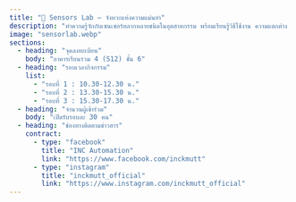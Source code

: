 ```yaml
---
title: "🔧 Sensors Lab – จังหวะแห่งความแม่นยำ"
description: "ทำความรู้จักกับเซนเซอร์หลากหลายชนิดในอุตสาหกรรม พร้อมเรียนรู้วิธีใช้งาน ความแตกต่าง และการประยุกต์ใช้ในกระบวนการผลิตจริง\nเซนเซอร์เปรียบเสมือน 'หู' ของวงดนตรี ที่ทำให้ทุกโน้ตถูกต้องและแม่นยำ"
image: "sensorlab.webp"
sections:
  - heading: "จุดลงทะเบียน"
    body: "อาคารเรียนรวม 4 (S12) ชั้น 6"
  - heading: "รอบเวลากิจกรรม"
    list:
      - "รอบที่ 1 : 10.30-12.30 น."
      - "รอบที่ 2 : 13.30-15.30 น."
      - "รอบที่ 3 : 15.30-17.30 น."
  - heading: "จำนวนผู้เข้าร่วม"
    body: "เปิดรับรอบละ 30 คน"
  - heading: "ช่องทางติดตามข่าวสาร"
    contract:
      - type: "facebook"
        title: "INC Automation"
        link: "https://www.facebook.com/inckmutt"
      - type: "instagram"
        title: "inckmutt_official"
        link: "https://www.instagram.com/inckmutt_official"
---
```

